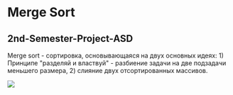 # Merge Sort
## 2nd-Semester-Project-ASD
Merge sort - сортировка, основывающаяся на двух основных идеях: 1) Принципе "разделяй и властвуй" - разбиение задачи на две подзадачи меньшего размера, 2) слияние двух отсортированных массивов.

![](https://psv4.userapi.com/c534536/u637447064/docs/d39/40a058b53ea3/forGIF_1.gif?extra=d6pMcduGx9VT2BK6p7jYN7IGT6nl7_9G6Wi3jWBKmi_tBsrbeyBuh2mMfK455lBTMD7rwWRuuuEZqxt9s_CmyGpumUFQ8orE1XDq_5hEzdzrNFhmoQCIyAZu4qVnBnXAXVngJFIG-Ew2eLmEG5sg)
